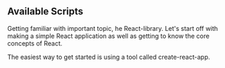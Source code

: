 
## Available Scripts

Getting familiar with important topic,  he React-library. Let's start off with making a simple React application as well as getting to know the core concepts of React.

The easiest way to get started is using a tool called create-react-app.

